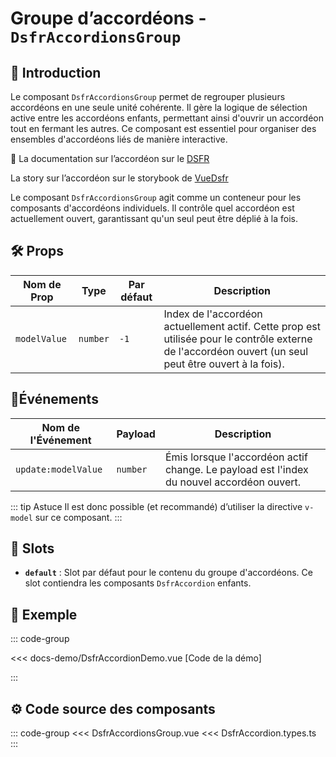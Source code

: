 # Groupe d’accordéons - `DsfrAccordionsGroup`

## 🌟 Introduction

Le composant `DsfrAccordionsGroup` permet de regrouper plusieurs accordéons en une seule unité cohérente. Il gère la logique de sélection active entre les accordéons enfants, permettant ainsi d'ouvrir un accordéon tout en fermant les autres. Ce composant est essentiel pour organiser des ensembles d'accordéons liés de manière interactive.

🏅 La documentation sur l’accordéon sur le [DSFR](https://www.systeme-de-design.gouv.fr/elements-d-interface/composants/accordeon)

<VIcon name="vi-file-type-storybook" /> La story sur l’accordéon sur le storybook de [VueDsfr](https://storybook.vue-ds.fr/?path=/docs/composants-dsfraccordionsgroup--docs)

Le composant `DsfrAccordionsGroup` agit comme un conteneur pour les composants d'accordéons individuels. Il contrôle quel accordéon est actuellement ouvert, garantissant qu'un seul peut être déplié à la fois.

## 🛠️ Props

| Nom de Prop | Type | Par défaut | Description |
|-------------|------|------------|-------------|
| `modelValue` | `number` | `-1` | Index de l'accordéon actuellement actif. Cette prop est utilisée pour le contrôle externe de l'accordéon ouvert (un seul peut être ouvert à la fois). |

## 📡Événements

| Nom de l'Événement | Payload | Description |
|--------------------|---------|-------------|
| `update:modelValue` | `number` | Émis lorsque l'accordéon actif change. Le payload est l'index du nouvel accordéon ouvert. |

::: tip Astuce
Il est donc possible (et recommandé) d’utiliser la directive `v-model` sur ce composant.
:::

## 🧩 Slots

- **`default`** : Slot par défaut pour le contenu du groupe d'accordéons. Ce slot contiendra les composants `DsfrAccordion` enfants.

## 📝 Exemple

::: code-group

<Story data-title="Démo" min-h="260px">
  <DsfrAccordionDemo />
</Story>

<<< docs-demo/DsfrAccordionDemo.vue [Code de la démo]

:::

## ⚙️ Code source des composants

::: code-group
<<< DsfrAccordionsGroup.vue
<<< DsfrAccordion.types.ts
:::

<script setup lang="ts">
import DsfrAccordionDemo from './docs-demo/DsfrAccordionDemo.vue'
</script>
